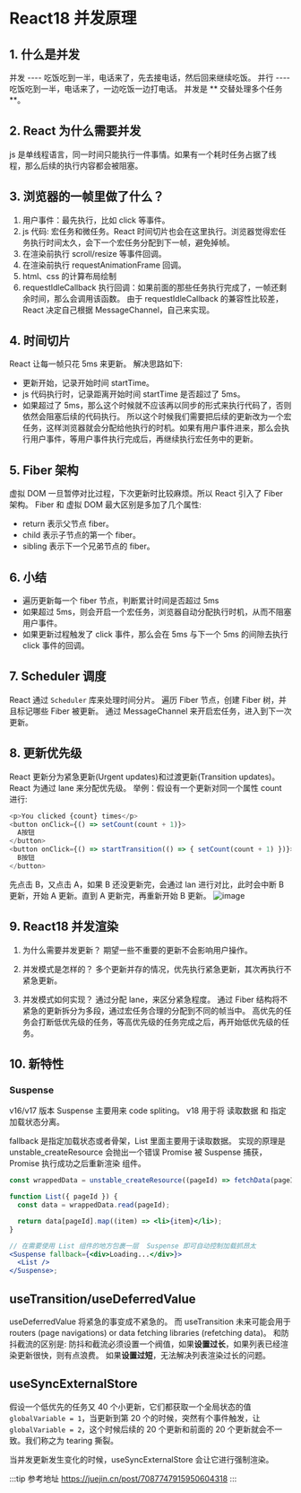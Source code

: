 # React18 并发原理

## 1. 什么是并发

并发 ---- 吃饭吃到一半，电话来了，先去接电话，然后回来继续吃饭。
并行 ---- 吃饭吃到一半，电话来了，一边吃饭一边打电话。
并发是 ** 交替处理多个任务 **。

## 2. React 为什么需要并发

js 是单线程语言，同一时间只能执行一件事情。如果有一个耗时任务占据了线程，那么后续的执行内容都会被阻塞。

## 3. 浏览器的一帧里做了什么？

1. 用户事件：最先执行，比如 click 等事件。
2. js 代码: 宏任务和微任务。React 时间切片也会在这里执行。浏览器觉得宏任务执行时间太久，会下一个宏任务分配到下一帧，避免掉帧。
3. 在渲染前执行 scroll/resize 等事件回调。
4. 在渲染前执行 requestAnimationFrame 回调。
5. html、css 的计算布局绘制
6. requestIdleCallback 执行回调：如果前面的那些任务执行完成了，一帧还剩余时间，那么会调用该函数。
   由于 requestIdleCallback 的兼容性比较差，React 决定自己根据 MessageChannel，自己来实现。

## 4. 时间切片

React 让每一帧只花 5ms 来更新。
解决思路如下:

- 更新开始，记录开始时间 startTime。
- js 代码执行时，记录距离开始时间 startTime 是否超过了 5ms。
- 如果超过了 5ms，那么这个时候就不应该再以同步的形式来执行代码了，否则依然会阻塞后续的代码执行。
  所以这个时候我们需要把后续的更新改为一个宏任务，这样浏览器就会分配给他执行的时机。如果有用户事件进来，那么会执行用户事件，等用户事件执行完成后，再继续执行宏任务中的更新。

## 5. Fiber 架构

虚拟 DOM 一旦暂停对比过程，下次更新时比较麻烦。所以 React 引入了 Fiber 架构。
Fiber 和 虚拟 DOM 最大区别是多加了几个属性:

- return 表示父节点 fiber。
- child 表示子节点的第一个 fiber。
- sibling 表示下一个兄弟节点的 fiber。

## 6. 小结

- 遍历更新每一个 fiber 节点，判断累计时间是否超过 5ms
- 如果超过 5ms，则会开启一个宏任务，浏览器自动分配执行时机，从而不阻塞用户事件。
- 如果更新过程触发了 click 事件，那么会在 5ms 与下一个 5ms 的间隙去执行 click 事件的回调。

## 7. Scheduler 调度

React 通过 `Scheduler` 库来处理时间分片。
遍历 Fiber 节点，创建 Fiber 树，并且标记哪些 Fiber 被更新。
通过 MessageChannel 来开启宏任务，进入到下一次更新。

## 8. 更新优先级

React 更新分为紧急更新(Urgent updates)和过渡更新(Transition updates)。
React 为通过 lane 来分配优先级。
举例：假设有一个更新对同一个属性 count 进行:

```js
<p>You clicked {count} times</p>
<button onClick={() => setCount(count + 1)}>
  A按钮
</button>
<button onClick={() => startTransition(() => { setCount(count + 1) })}>
  B按钮
</button>
```

先点击 B，又点击 A，如果 B 还没更新完，会通过 lan 进行对比，此时会中断 B 更新，开始 A 更新。直到 A 更新完，再重新开始 B 更新。
![image](https://github.com/zm8/blog_old/assets/32337542/a270facb-7570-4d65-a6bc-9bf371d2dd57)

## 9. React18 并发渲染

1. 为什么需要并发更新？
   期望一些不重要的更新不会影响用户操作。

2. 并发模式是怎样的？
   多个更新并存的情况，优先执行紧急更新，其次再执行不紧急更新。

3. 并发模式如何实现？
   通过分配 lane，来区分紧急程度。
   通过 Fiber 结构将不紧急的更新拆分为多段，通过宏任务合理的分配到不同的帧当中。
   高优先的任务会打断低优先级的任务，等高优先级的任务完成之后，再开始低优先级的任务。

## 10. 新特性

### Suspense

v16/v17 版本 Suspense 主要用来 code spliting。
v18 用于将 读取数据 和 指定加载状态分离。

fallback 是指定加载状态或者骨架，List 里面主要用于读取数据。
实现的原理是 unstable_createResource 会抛出一个错误 Promise 被 Suspense 捕获，Promise 执行成功之后重新渲染 组件。

```jsx
const wrappedData = unstable_createResource((pageId) => fetchData(pageId));

function List({ pageId }) {
  const data = wrappedData.read(pageId);

  return data[pageId].map((item) => <li>{item}</li>);
}

// 在需要使用 List 组件的地方包裹一层  Suspense 即可自动控制加载抓昂太
<Suspense fallback={<div>Loading...</div>}>
  <List />
</Suspense>;
```

## useTransition/useDeferredValue

useDeferredValue 将紧急的事变成不紧急的。
而 useTransition 未来可能会用于 routers (page navigations) or data fetching libraries (refetching data)。
和防抖截流的区别是:
防抖和截流必须设置一个阀值，如果**设置过长**，如果列表已经渲染更新很快，则有点浪费。
如果**设置过短**，无法解决列表渲染过长的问题。

## useSyncExternalStore

假设一个低优先的任务又 40 个小更新，它们都获取一个全局状态的值 `globalVariable = 1`，当更新到第 20 个的时候，突然有个事件触发，让 `globalVariable = 2`，这个时候后续的 20 个更新和前面的 20 个更新就会不一致。我们称之为 tearing 撕裂。

当并发更新发生变化的时候，useSyncExternalStore 会让它进行强制渲染。

:::tip 参考地址
https://juejin.cn/post/7087747915950604318
:::
